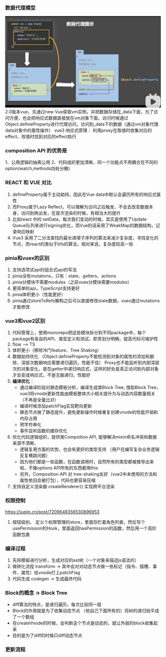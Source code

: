 ### 数据代理模型
![](img/defineProperty.jpeg)
2.0版本vue，先通过new Vue获取vm实例，并把数据存储在_data下面，为了访问方便，也会把响应式数据直接放在vm对象下面，访问时候通过Object.defineProperty进行代理访问，访问到_data下的数据（通过vm对象代理data对象中的属性操作）
vue3 响应式原理： 利用proxy在取值时收集对应的effect，改值时找到对应的effect执行

### composition API 的优势是
1、公用逻辑的抽离公用
2、代码组织更加清晰，同一个功能点不用耦合在不同的option(watch,methods四处分散)

### REACT 和 VUE 对比
1. defineProperty属于主动劫持，因此在Vue data中默认会遍历所有的响应式属性
2. 而Proxy属于Lazy Reflect，可以理解为访问之后触发，不会去改变数据本身，访问到再出发，在首次渲染的时候，有相当大的提升
3. 比如react 中的 setData，每次我们变动的时候，其实是使用了Update Queue队列来进行signing优化，而Vue的话采用了WeakMap的数据结构，记录响应映射
4. Vue3 采用了二分法查找的最长递增子序列的算法来减少复杂度，寻找变化的节点，而react的类似于bfs的算法，相对来说，复杂度较高一些

### pinia和vuex的区别
1. 支持选项式api的组合式api的写法
2. pinia没有mutations，只有：state、getters、actions
3. pinia分模块不需要modules（之前vuex分模块需要modules）
4. 更简单的api，TypeScript支持更好
5. pinia体积更小（性能更好）
6. pinia通过storeToRefs解构之后可以直接修改state数据，vuex通过mutations才能修改

### vue3和vue2区别
1. 代码管理上，使用monorepo把这些模块拆分到不同package中，每个package有各自的API、类型定义和测试，职责划分明确，提高代码可维护性
2. flow --> TS
3. 体积更小（移除冷门feature、Tree Shaking）
4. 数据劫持优化 （Object.defineProperty不能检测到对象的属性的添加和删除，深层次数据响应需要递归遍历，性能不佳）
   Proxy也不能监听到内部深层次的对象变化，是在getter中递归响应式，这样的好处是真正访问到内部对象才会变成响应式，不是无脑递归，性能好
5. **编译优化**：
   - 通过编译阶段对静态模板分析，编译生成类Block Tree, 借助Block Tree，vue3将vnode更新性能由模板整体大小相关提升为与动态内容数量相关（不再是全量比对）
   - 编译时候添加patchFlag实现靶向更新
   - 静态节点做了静态提升，避免更新操作时候重复创建vnode的性能开销和内存占用
   - 预字符串化
   - 事件监听函数的缓存优化
6. 优化代码逻辑组织，提供类Compoition API, 能够解决mixin命名冲突和数据来源不清晰，
   - 逻辑复用方面的优势，也会有更好的类型支持 （用户在编写复杂业务逻辑反复横跳问题）
   - 因为他们都是一些函数，在函数调用时，自然所有的类型都被推导出来啦，不像options API所有的东西都用this
   - 另外，Composition API 对 tree-shaking友好（vue2中未使用的方法和属性依旧会被打包），代码也更容易压缩 
7. 支持自定义渲染器 createRenderer() 实现跨平台渲染
  
### 权限控制
https://juejin.cn/post/7209648356530896953
1. 按钮级别、 定义个权限管理的store，里面存贮着角色列表，然后写个usePermission的Hook，里面返回hasPermission的函数，然后用一个高阶函数包裹
   
### 编译过程
1. 先将模板进行分析，生成对应的ast树（一个对象来描述js语法的）
2. 做转化流程 transform -> 其中会对对动态节点做一些标记（指令、插槽、事件、属性）给vnode打上patchFlag
3. 代码生成 codegen -> 生成最终代码
   
### Block的概念 -> Block Tree
- diff算法的特点，是递归遍历，每次比较同一层
- Block的作用就是为了收集动态节点 （他自己下面所有的）将树的递归拍平成了一个数组
- 在createVnode的时候，会判断这个节点是动态的，就让外层的block收集起来
- 目的是为了diff的时候只diff动态节点
  
### 更新流程
